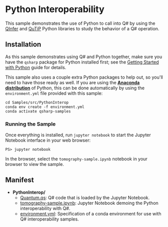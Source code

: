 # Python Interoperability #

This sample demonstrates the use of Python to call into Q# by using the [QInfer](http://qinfer.org/) and [QuTiP](http://qutip.org/) Python libraries to study the behavior of a Q# operation.

## Installation ##

As this sample demonstrates using Q# and Python together, make sure you have the `qsharp` package for Python installed first; see the [Getting Started with Python](https://docs.microsoft.com/quantum/install-guide/python) guide for details.

This sample also uses a couple extra Python packages to help out, so you'll need to have those ready as well.
If you are using the [**Anaconda distribution**](https://www.anaconda.com/) of Python, this can be done automatically by using the `environment.yml` file provided with this sample:

```
cd Samples/src/PythonInterop
conda env create -f environment.yml
conda activate qsharp-samples
```

### Running the Sample ###

Once everything is installed, run `jupyter notebook` to start the Jupyter Notebook interface in your web browser:

```
PS> jupyter notebook
```

In the browser, select the `tomography-sample.ipynb` notebook in your browser to
view the sample. 


## Manifest ##

- **PythonInterop/**
  - [Quantum.qs](./Quantum.qs): Q# code that is loaded by the Jupyter Notebook.
  - [tomography-sample.ipynb](./tomography-sample.ipynb): Jupyter Notebook demoing the Python interoperability with Q#.
  - [environment.yml](./environment.yml): Specification of a conda environment for use with Q# interoperability samples.
